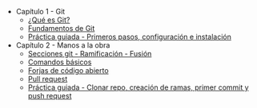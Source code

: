 - Capítulo 1 - Git
  - [¿Qué es Git?](./01_git/01_que_e_git.md)
  - [Fundamentos de Git](./01_git/02_fundamentos_de_git.md)
  - [Práctica guiada - Primeros pasos, configuración e instalación](./01_git/03_practica_guiada.md)
- Capítulo 2 - Manos a la obra
  - [Secciones git - Ramificación - Fusión](./02_hands_on/01_git_sections.md)
  - [Comandos básicos](./02_hands_on/02_basic_commands.md)
  - [Forjas de código abierto](02_hands_on/03_remote_repo.md)
  - [Pull request](./02_hands_on/04_pull_request.md)
  - [Práctica guiada - Clonar repo, creación de ramas, primer commit y push request](./02_hands_on/05_Guided_practice-Cloning_repo_branch_creation_first_commit_push_request.md)
